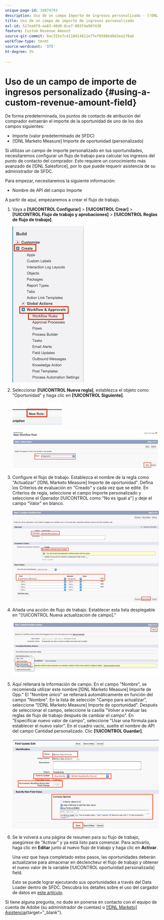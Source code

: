```yaml
---
unique-page-id: 18874793
description: Uso de un campo Importe de ingresos personalizado - [!DNL Marketo Measure] - Documentación del producto
title: Uso de un campo de importe de ingresos personalizado
exl-id: 517ea4f9-aa83-48d0-8ce7-003f4a907430
feature: Custom Revenue Amount
source-git-commit: 8ac315e7c4110d14811e77ef0586bd663ea1f8ab
workflow-type: tm+mt
source-wordcount: '375'
ht-degree: 3%

---
```


# Uso de un campo de importe de ingresos personalizado {#using-a-custom-revenue-amount-field}

De forma predeterminada, los puntos de contacto de atribución del comprador extraerán el importe de la oportunidad de uno de los dos campos siguientes:

* Importe (valor predeterminado de SFDC)
* [!DNL Marketo Measure] Importe de oportunidad (personalizado)

Si utilizas un campo de importe personalizado en tus oportunidades, necesitaremos configurar un flujo de trabajo para calcular los ingresos del punto de contacto del comprador. Esto requiere un conocimiento más avanzado de [!DNL Salesforce], por lo que puede requerir asistencia de su administrador de SFDC.

Para empezar, necesitaremos la siguiente información:

* Nombre de API del campo Importe

A partir de aquí, empezaremos a crear el flujo de trabajo.

1. Vaya a **[!UICONTROL Configurar]** > **[!UICONTROL Crear]** > **[!UICONTROL Flujo de trabajo y aprobaciones]** > **[!UICONTROL Reglas de flujo de trabajo]**.

   ![](assets/1.jpg)

1. Seleccionar **[!UICONTROL Nueva regla]**, establezca el objeto como &quot;Oportunidad&quot; y haga clic en **[!UICONTROL Siguiente]**.

   ![](assets/2.jpg)

   ![](assets/3.jpg)

1. Configure el flujo de trabajo. Establezca el nombre de la regla como &quot;Actualizar&quot; [!DNL Marketo Measure] Importe de oportunidad&quot;. Defina los Criterios de evaluación en &quot;Creado&quot; y cada vez que se edite. En Criterios de regla, seleccione el campo Importe personalizado y seleccione el Operador [!UICONTROL como &quot;No es igual a&quot;] y deje el campo &quot;Valor&quot; en blanco.

   ![](assets/4.jpg)

1. Añada una acción de flujo de trabajo. Establecer esta lista desplegable en &quot;[!UICONTROL Nueva actualización de campo].&quot;

   ![](assets/5.jpg)

1. Aquí rellenará la información de campo. En el campo &quot;Nombre&quot;, se recomienda utilizar este nombre:[!DNL Marketo Measure] Importe de Opp.&quot; El &quot;Nombre único&quot; se rellenará automáticamente en función del campo &quot;Nombre&quot;. En la lista de selección &quot;Campo para actualizar&quot;, seleccione &quot;[!DNL Marketo Measure] Importe de oportunidad&quot;. Después de seleccionar el campo, seleccione la casilla &quot;Volver a evaluar las reglas de flujo de trabajo después de cambiar el campo&quot;. En &quot;Especificar nuevo valor de campo&quot;, seleccione &quot;Usar una fórmula para establecer el nuevo valor&quot;. En el cuadro vacío, suelte el nombre de API del campo Cantidad personalizado. Clic **[!UICONTROL Guardar]**.

   ![](assets/6.png)

1. Se le volverá a una página de resumen para su flujo de trabajo, asegúrese de &quot;Activar&quot; y ya está listo para comenzar. Para activarlo, haga clic en **Editar** junto al nuevo flujo de trabajo y haga clic en **Activar**.

   Una vez que haya completado estos pasos, las oportunidades deberán actualizarse para almacenar en déclencheur el flujo de trabajo y obtener el nuevo valor de la variable [!UICONTROL oportunidad personalizada] field.

   Esto se puede lograr ejecutando sus oportunidades a través del Data Loader dentro de SFDC. Descubra los detalles sobre el uso del cargador de datos en [este artículo](/help/advanced-marketo-measure-features/custom-revenue-amount/using-data-loader-to-update-marketo-measure-custom-amount-field.md).

Si tiene alguna pregunta, no dude en ponerse en contacto con el equipo de cuenta de Adobe (su administrador de cuentas) o [[!DNL Marketo] Asistencia](https://nation.marketo.com/t5/support/ct-p/Support){target="_blank"}.
